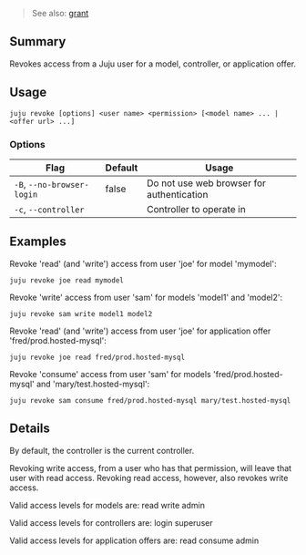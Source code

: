 > See also: [grant](#grant)

## Summary
Revokes access from a Juju user for a model, controller, or application offer.

## Usage
```juju revoke [options] <user name> <permission> [<model name> ... | <offer url> ...]```

### Options
| Flag | Default | Usage |
| --- | --- | --- |
| `-B`, `--no-browser-login` | false | Do not use web browser for authentication |
| `-c`, `--controller` |  | Controller to operate in |

## Examples

Revoke 'read' (and 'write') access from user 'joe' for model 'mymodel':

    juju revoke joe read mymodel

Revoke 'write' access from user 'sam' for models 'model1' and 'model2':

    juju revoke sam write model1 model2

Revoke 'read' (and 'write') access from user 'joe' for application offer 'fred/prod.hosted-mysql':

    juju revoke joe read fred/prod.hosted-mysql

Revoke 'consume' access from user 'sam' for models 'fred/prod.hosted-mysql' and 'mary/test.hosted-mysql':

    juju revoke sam consume fred/prod.hosted-mysql mary/test.hosted-mysql


## Details
By default, the controller is the current controller.

Revoking write access, from a user who has that permission, will leave
that user with read access. Revoking read access, however, also revokes
write access.

Valid access levels for models are:
    read
    write
    admin

Valid access levels for controllers are:
    login
    superuser

Valid access levels for application offers are:
    read
    consume
    admin



